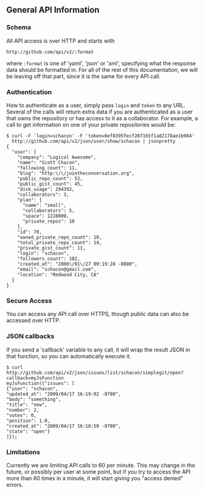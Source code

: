 ## General API Information ##

### Schema ###

All API access is over HTTP and starts with

	http://github.com/api/v2/:format

where `:format` is one of 'yaml', 'json' or 'xml', specifying what the
response data should be formatted in.  For all of the rest of this
documentation, we will be leaving off that part, since it is the same
for every API call.

### Authentication ###

How to authenticate as a user, simply pass `login` and `token` to any
URL.  Several of the calls will return extra data if you are
authenticated as a user that owns the repository or has access to it
as a collaborator.  For example, a call to get information on one of
your private repositories would be:

	$ curl -F 'login=schacon' -F 'token=6ef8395fecf207165f1a82178ae1b984'
	  http://github.com/api/v2/json/user/show/schacon | jsonpretty
	{
	  "user": {
	    "company": "Logical Awesome",
	    "name": "Scott Chacon",
	    "following_count": 11,
	    "blog": "http:\/\/jointheconversation.org",
	    "public_repo_count": 52,
	    "public_gist_count": 45,
	    "disk_usage": 294392,
	    "collaborators": 3,
	    "plan": {
	      "name": "small",
	      "collaborators": 5,
	      "space": 1228800,
	      "private_repos": 10
	    },
	    "id": 70,
	    "owned_private_repo_count": 10,
	    "total_private_repo_count": 14,
	    "private_gist_count": 11,
	    "login": "schacon",
	    "followers_count": 182,
	    "created_at": "2008\/01\/27 09:19:28 -0800",
	    "email": "schacon@gmail.com",
	    "location": "Redwood City, CA"
	  }
	}

### Secure Access ###

You can access any API call over HTTPS, though public data can also be
accessed over HTTP.

### JSON callbacks ###

If you send a 'callback' variable to any call, it will wrap the result
JSON in that function, so you can automatically execute it.

	$ curl http://github.com/api/v2/json/issues/list/schacon/simplegit/open?callback=myJsFunction
	myJsFunction({"issues": [
	{"user": "schacon",
	"updated_at": "2009/04/17 16:19:02 -0700",
	"body": "something",
	"title": "new",
	"number": 2,
	"votes": 0,
	"position": 1.0,
	"created_at": "2009/04/17 16:18:50 -0700",
	"state": "open"}
	]});

### Limitations ###

Currently we are limiting API calls to 60 per minute.  This may change
in the future, or possibly per user at some point, but if you try to
access the API more than 60 times in a minute, it will start giving
you "access denied" errors.
